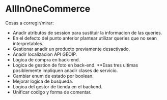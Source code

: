 # AllInOneCommerce

Cosas a corregir/mirar: 
  - Anadir atributos de session para sustituir la informacion de las queries. 
  - En el defecto del punto anterior plantear utilizar queries que no sean interpretables. 
  - Gestionar anadir un producto previamente desactivado. 
  - Anadir localizacion API GEOIP.   
  - Logica de compra en back-end. 
  - Logica de gestion de foto en back-end. 
  **Esas tres ultimas posiblemente impliquen anadir clases de servicio. 
  - Cambiar enum de estado por boolean. 
  - Mejorar logica de busqueda. 
  - Logica del gestor de tienda en el backend. 
  - Unificar codigo y forma de comentar. 
  
